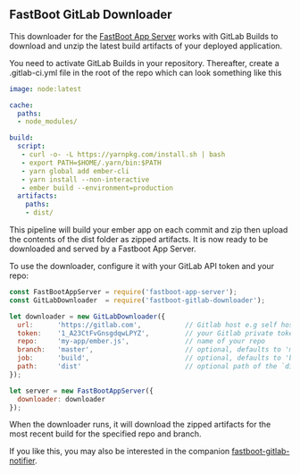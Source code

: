 ## FastBoot GitLab Downloader

This downloader for the [FastBoot App Server][app-server] works with GitLab
Builds to download and unzip the latest build artifacts of your deployed
application.

You need to activate GitLab Builds in your repository. Thereafter, create a .gitlab-ci.yml file in the root of the repo which can look something like this

````yaml
image: node:latest

cache:
  paths:
  - node_modules/

build:
  script:
   - curl -o- -L https://yarnpkg.com/install.sh | bash
   - export PATH=$HOME/.yarn/bin:$PATH
   - yarn global add ember-cli
   - yarn install --non-interactive
   - ember build --environment=production
  artifacts:
    paths:
    - dist/

````

This pipeline will build your ember app on each commit and zip then upload the contents of the dist folder as zipped artifacts. It is now ready to be downloaded and served by a Fastboot App Server.

[app-server]: https://github.com/ember-fastboot/fastboot-app-server

To use the downloader, configure it with your GitLab API token and your repo:

```js
const FastBootAppServer = require('fastboot-app-server');
const GitLabDownloader  = require('fastboot-gitlab-downloader');

let downloader = new GitLabDownloader({
  url:      'https://gitlab.com',           // Gitlab host e.g self hosted, defaults to https://gitlab.com
  token:    '1_A23CtFvGnsgdqwLPYZ',         // your Gitlab private token
  repo:     'my-app/ember.js',              // name of your repo
  branch:   'master',                       // optional, defaults to 'master'
  job:      'build',                        // optional, defaults to 'build'
  path:     'dist'                          // optional path of the `dist` directory, defaults to 'dist'
});

let server = new FastBootAppServer({
  downloader: downloader
});
```

When the downloader runs, it will download the zipped artifacts for the most recent build for the specified repo and branch.

If you like this, you may also be interested in the companion [fastboot-gitlab-notifier](https://github.com/campus-discounts/fastboot-gitlab-notifier).
